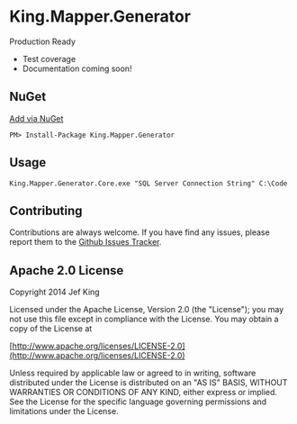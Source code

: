 King.Mapper.Generator
============

Production Ready
- Test coverage
- Documentation coming soon!

## NuGet
[Add via NuGet](https://www.nuget.org/packages/King.Mapper.Generator)
```
PM> Install-Package King.Mapper.Generator
```
## Usage
```
King.Mapper.Generator.Core.exe "SQL Server Connection String" C:\Code
```
## Contributing

Contributions are always welcome. If you have find any issues, please report them to the [Github Issues Tracker](https://github.com/jefking/King.Mapper.Generator/issues?sort=created&direction=desc&state=open).

## Apache 2.0 License

Copyright 2014 Jef King

Licensed under the Apache License, Version 2.0 (the "License"); you may not use this file except in compliance with the License. You may obtain a copy of the License at

[http://www.apache.org/licenses/LICENSE-2.0](http://www.apache.org/licenses/LICENSE-2.0)

Unless required by applicable law or agreed to in writing, software distributed under the License is distributed on an "AS IS" BASIS, WITHOUT WARRANTIES OR CONDITIONS OF ANY KIND, either express or implied. See the License for the specific language governing permissions and limitations under the License.